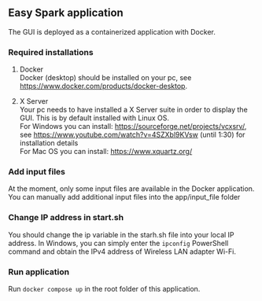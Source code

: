 ## Easy Spark application
The GUI is deployed as a containerized application with Docker.

### Required installations
1. Docker\
Docker (desktop) should be installed on your pc, see https://www.docker.com/products/docker-desktop.

2. X Server\
Your pc needs to have installed a X Server suite in order to display the GUI. This is by default installed with Linux OS. \
For Windows you can install: https://sourceforge.net/projects/vcxsrv/, see https://www.youtube.com/watch?v=4SZXbl9KVsw (until 1:30) for installation details  \
For Mac OS you can install: https://www.xquartz.org/

### Add input files
At the moment, only some input files are available in the Docker application. You can manually add additional input files into the app/input_file folder

### Change IP address in start.sh
You should change the ip variable in the starh.sh file into your local IP address. In Windows, you can simply enter the ``` ipconfig ``` PowerShell command and obtain the IPv4 address of Wireless LAN adapter Wi-Fi.

### Run application
Run ``` docker compose up ``` in the root folder of this application.